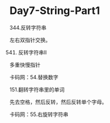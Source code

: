 # Day7-String-Part1
344.反转字符串

左右双指针交换。

541. 反转字符串II

多重快慢指针

卡码网：54.替换数字


151.翻转字符串里的单词

先去空格，然后反转，然后反转单个字母。

卡码网：55.右旋转字符串
